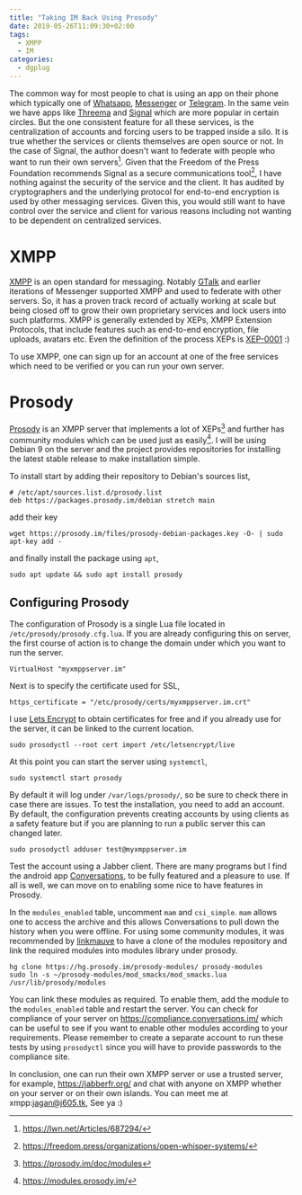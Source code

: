 ```yaml
---
title: "Taking IM Back Using Prosody"
date: 2019-05-26T11:09:30+02:00
tags:
  - XMPP
  - IM
categories:
  - dgplug
---
```

The common way for most people to chat is using an app on their phone which typically one of [Whatsapp](https://whatsapp.com), [Messenger](https://messenger.com) or [Telegram](https://telegram.org).
In the same vein we have apps like [Threema](https://threema.ch) and [Signal](https://signal.org) which are more popular in certain circles.
But the one consistent feature for all these services, is the centralization of accounts and forcing users to be trapped inside a silo.
It is true whether the services or clients themselves are open source or not.
In the case of Signal, the author doesn't want to federate with people who want to run their own servers[^1].
Given that the Freedom of the Press Foundation recommends Signal as a secure communications tool[^2], I have nothing against the security of the service and the client.
It has audited by cryptographers and the underlying protocol for end-to-end encryption is used by other messaging services.
Given this, you would still want to have control over the service and client for various reasons including not wanting to be dependent on centralized services.

# XMPP
[XMPP](https://xmpp.org/) is an open standard for messaging.
Notably [GTalk](https://developers.google.com/talk/) and earlier iterations of Messenger supported XMPP and used to federate with other servers.
So, it has a proven track record of actually working at scale but being closed off to grow their own proprietary services and lock users into such platforms.
XMPP is generally extended by XEPs, XMPP Extension Protocols, that include features such as end-to-end encryption, file uploads, avatars etc.
Even the definition of the process XEPs is [XEP-0001](https://xmpp.org/extensions/xep-0001.html) :)

To use XMPP, one can sign up for an account at one of the free services which need to be verified or you can run your own server.

# Prosody
[Prosody](https://prosody.im) is an XMPP server that implements a lot of XEPs[^3] and further has community modules which can be used just as easily[^4].
I will be using Debian 9 on the server and the project provides repositories for installing the latest stable release to make installation simple.

To install start by adding their repository to Debian's sources list,
```
# /etc/apt/sources.list.d/prosody.list
deb https://packages.prosody.im/debian stretch main
```
add their key
```
wget https://prosody.im/files/prosody-debian-packages.key -O- | sudo apt-key add -
```
and finally install the package using `apt`,
```
sudo apt update && sudo apt install prosody
```

## Configuring Prosody
The configuration of Prosody is a single Lua file located in `/etc/prosody/prosody.cfg.lua`.
If you are already configuring this on server, the first course of action is to change the domain under which you want to run the server.
```
VirtualHost "myxmppserver.im"
```

Next is to specify the certificate used for SSL,
```
https_certificate = "/etc/prosody/certs/myxmppserver.im.crt"
```
I use [Lets Encrypt](https://letsencrypt.org/) to obtain certificates for free and if you already use for the server, it can be linked to the current location.
```
sudo prosodyctl --root cert import /etc/letsencrypt/live
```
At this point you can start the server using `systemctl`,
```
sudo systemctl start prosody
```
By default it will log under `/var/logs/prosody/`, so be sure to check there in case there are issues.
To test the installation, you need to add an account.
By default, the configuration prevents creating accounts by using clients as a safety feature but if you are planning to run a public server this can changed later.
```
sudo prosodyctl adduser test@myxmppserver.im
```
Test the account using a Jabber client.
There are many programs but I find the android app [Conversations](https://conversations.im), to be fully featured and a pleasure to use.
If all is well, we can move on to enabling some nice to have features in Prosody.

In the `modules_enabled` table, uncomment `mam` and `csi_simple`.
`mam` allows one to access the archive and this allows Conversations to pull down the history when you were offline.
For using some community modules, it was recommended by [linkmauve](https://linkmauve.fr) to have a clone of the modules repository and link the required modules into modules library under prosody.
```
hg clone https://hg.prosody.im/prosody-modules/ prosody-modules
sudo ln -s ~/prosody-modules/mod_smacks/mod_smacks.lua /usr/lib/prosody/modules
```
You can link these modules as required.
To enable them, add the module to the `modules_enabled` table and restart the server.
You can check for compliance of your server on https://compliance.conversations.im/ which can be useful to see if you want to enable other modules according to your requirements.
Please remember to create a separate account to run these tests by using `prosodyctl` since you will have to provide passwords to the compliance site.

In conclusion, one can run their own XMPP server or use a trusted server, for example, https://jabberfr.org/ and chat with anyone on XMPP whether on your server or on their own islands.
You can meet me at xmpp:jagan@j605.tk, See ya :)

[^1]: https://lwn.net/Articles/687294/
[^2]: https://freedom.press/organizations/open-whisper-systems/
[^3]: https://prosody.im/doc/modules
[^4]: https://modules.prosody.im/
